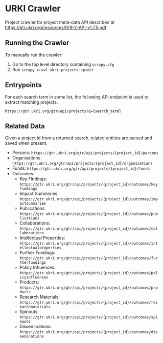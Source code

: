 # URKI Crawler

Project crawler for project meta-data API described at https://gtr.ukri.org/resources/GtR-2-API-v1.7.5.pdf

## Running the Crawler

To manually run the crawler:

1. Go to the top level directory containing `scrapy.cfg`
2. Run `scrapy crawl ukri-projects-spider`

## Entrypoints

For each search term in some list, the following API endpoint is used to extract matching projects.

`https://gtr.ukri.org/gtr/api/projects?q={search_term}`

## Related Data

Given a project id from a returned search, related entities are parsed and saved when present.

- Persons: `https://gtr.ukri.org/gtr/api/projects/{project_id}/persons`
- Organisations: `https://gtr.ukri.org/gtr/api/projects/{project_id}/organisations`
- Funds: `https://gtr.ukri.org/gtr/api/projects/{project_id}/funds`
- Outcomes:
    * Key Findings: `https://gtr.ukri.org/gtr/api/projects/{project_id}/outcomes/keyfindings`
    * Impact Summaries: `https://gtr.ukri.org/gtr/api/projects/{project_id}/outcomes/impactsummaries`
    * Publications: `https://gtr.ukri.org/gtr/api/projects/{project_id}/outcomes/publications`
    * Collaborations: `https://gtr.ukri.org/gtr/api/projects/{project_id}/outcomes/collaborations`
    * Intellectual Properties: `https://gtr.ukri.org/gtr/api/projects/{project_id}/outcomes/intellectualproperties`
    * Further Fundings: `https://gtr.ukri.org/gtr/api/projects/{project_id}/outcomes/furtherfundings`
    * Policy Influences: `https://gtr.ukri.org/gtr/api/projects/{project_id}/outcomes/policyinfluences`
    * Products: `https://gtr.ukri.org/gtr/api/projects/{project_id}/outcomes/products`
    * Research Materials: `https://gtr.ukri.org/gtr/api/projects/{project_id}/outcomes/researchmaterials`
    * Spinouts: `https://gtr.ukri.org/gtr/api/projects/{project_id}/outcomes/spinouts`
    * Disseminations: `https://gtr.ukri.org/gtr/api/projects/{project_id}/outcomes/disseminations`
